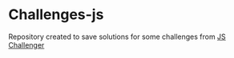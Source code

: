 # Challenges-js

Repository created to save solutions for some challenges from <a href="https://www.jschallenger.com/">JS Challenger</a>